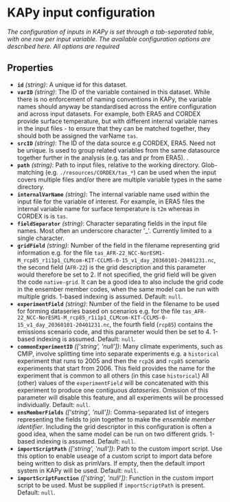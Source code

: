 # KAPy input configuration

*The configuration of inputs in KAPy is set through a tab-separated table, with one row per input variable. The available configuration options are described here. All options are required*

## Properties

- **`id`** *(string)*: A unique id for this dataset.
- **`varID`** *(string)*: The ID of the variable contained in this dataset. While there is no enforcement of naming conventions in KAPy, the variable names should anyway be standardised across the entire configuration and across input datasets. For example, both ERA5 and CORDEX provide surface temperature, but with different internal variable names in the input files - to ensure that they can be matched together, they should both be assigned the varName `tas`.
- **`srcID`** *(string)*: The ID of the data source e.g CORDEX, ERA5. Need not be unique. Is used to group related variables from the same datasource together further in the analysis (e.g. tas and pr from ERA5). .
- **`path`** *(string)*: Path to input files, relative to the working directory. Glob-matching (e.g. `./resources/CORDEX/tas_*`) can be used when the input covers multiple files and/or there are multiple variable types in the same directory.
- **`internalVarName`** *(string)*: The internal variable name used within the input file for the variable of interest. For example, in ERA5 files the internal variable name for surface temperature is `t2m` whereas in CORDEX is is `tas`.
- **`fieldSeparator`** *(string)*: Character separating fields in the input file names. Most often an underscore character '_'. Currently limited to a single character.
- **`gridField`** *(string)*: Number of the field in the filename representing grid information e.g. for the file `tas_AFR-22_NCC-NorESM1-M_rcp85_r1i1p1_CLMcom-KIT-CCLM5-0-15_v1_day_20360101-20401231.nc`, the second field (`AFR-22`) is the grid description and this parameter would therefore be set to 2. If not specified, the grid field will be given the code `native-grid`. It can be a good idea to also include the grid code in the ensember member codes, when the same model can be run with multiple grids. 1-based indexing is assumed. Default: `null`.
- **`experimentField`** *(string)*: Number of the field in the filename to be used for forming dataseries based on scenarios e.g. for the file `tas_AFR-22_NCC-NorESM1-M_rcp85_r1i1p1_CLMcom-KIT-CCLM5-0-15_v1_day_20360101-20401231.nc`, the fourth field (`rcp85`) contains the emissions scenario code, and this parameter would then be set to 4. 1-based indexing is assumed. Default: `null`.
- **`commonExperimentID`** *(['string', 'null'])*: Many climate experiments, such as CMIP, involve splitting time into separate experiments e.g. a `historical` experiment that runs to 2005 and then the `rcp26` and `rcp85` scenario experiments that start from 2006. This field provides the name for the experiment that is common to all others (in this case `historical`) All (other) values of the `experimentField` will be concatenated with this experiment to produce one contiguous *dataseries*. Omission of this parameter will disable this feature, and all experiments will be processed individually. Default: `null`.
- **`ensMemberFields`** *(['string', 'null'])*: Comma-separated list of integers representing the fields to join together to make the *ensemble member identifier*. Including the grid descriptor in this configuration is often a good idea, when the same model can be run on two different grids. 1-based indexing is assumed. Default: `null`.
- **`importScriptPath`** *(['string', 'null'])*: Path to the custom import script. Use this option to enable useage of a custom script to import data before being written to disk as primVars. If empty, then the default import system in KAPy will be used. Default: `null`.
- **`importScriptFunction`** *(['string', 'null'])*: Function in the custom import script to be used. Must be supplied if `importScriptPath` is present. Default: `null`.
